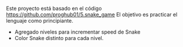 Este proyecto está basado en el código https://github.com/proghub01/5.snake_game
El objetivo es practicar el lenguaje como principiante.
- Agregado niveles para incrementar speed de Snake
- Color Snake distinto para cada nivel.
